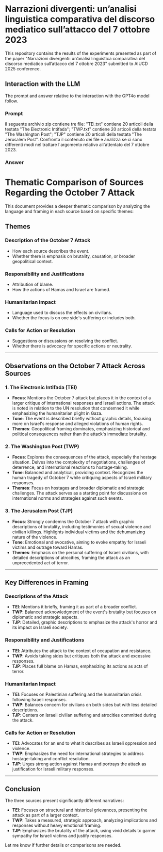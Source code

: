 # Narrazioni divergenti: un’analisi linguistica comparativa del discorso mediatico sull’attacco del 7 ottobre 2023
This repository contains the results of the experiments presented as part of the paper "Narrazioni divergenti: un’analisi linguistica comparativa del discorso mediatico sull’attacco del 7 ottobre 2023" submitted to AIUCD 2025 conference. 

## Interaction with the LLM
The prompt and answer relative to the interaction with the GPT4o model follow.

### Prompt
il seguente archivio zip contiene tre file: "TEI.txt" contiene 20 articoli della testata "The Electronic Intifada"; "TWP.txt" contiene 20 articoli della testata "The Washington Post"; "TJP" contiene 20 articoli della testata "The Jerusalem Post". Confronta il contenuto dei file e analizza se ci sono differenti modi nel trattare l'argomento relativo all'attentato del 7 ottobre 2023.

### Answer

# Thematic Comparison of Sources Regarding the October 7 Attack

This document provides a deeper thematic comparison by analyzing the language and framing in each source based on specific themes:

## Themes

### Description of the October 7 Attack
- How each source describes the event.
- Whether there is emphasis on brutality, causation, or broader geopolitical context.

### Responsibility and Justifications
- Attribution of blame.
- How the actions of Hamas and Israel are framed.

### Humanitarian Impact
- Language used to discuss the effects on civilians.
- Whether the focus is on one side's suffering or includes both.

### Calls for Action or Resolution
- Suggestions or discussions on resolving the conflict.
- Whether there is advocacy for specific actions or neutrality.

---

## Observations on the October 7 Attack Across Sources

### 1. The Electronic Intifada (TEI)
- **Focus**: Mentions the October 7 attack but places it in the context of a larger critique of international responses and Israeli actions. The attack is noted in relation to the UN resolution that condemned it while emphasizing the humanitarian plight in Gaza.
- **Tone**: The event is described briefly without graphic details, focusing more on Israel's response and alleged violations of human rights.
- **Themes**: Geopolitical framing dominates, emphasizing historical and political consequences rather than the attack's immediate brutality.

### 2. The Washington Post (TWP)
- **Focus**: Explores the consequences of the attack, especially the hostage situation. Delves into the complexity of negotiations, challenges of deterrence, and international reactions to hostage-taking.
- **Tone**: Balanced and analytical, providing context. Recognizes the human tragedy of October 7 while critiquing aspects of Israeli military responses.
- **Themes**: Focus on hostages and broader diplomatic and strategic challenges. The attack serves as a starting point for discussions on international norms and strategies against such events.

### 3. The Jerusalem Post (TJP)
- **Focus**: Strongly condemns the October 7 attack with graphic descriptions of brutality, including testimonies of sexual violence and civilian killings. Highlights individual victims and the dehumanizing nature of the violence.
- **Tone**: Emotional and evocative, aiming to evoke empathy for Israeli victims and outrage toward Hamas.
- **Themes**: Emphasis on the personal suffering of Israeli civilians, with detailed descriptions of atrocities, framing the attack as an unprecedented act of terror.

---

## Key Differences in Framing

### Descriptions of the Attack
- **TEI**: Mentions it briefly, framing it as part of a broader conflict.
- **TWP**: Balanced acknowledgment of the event's brutality but focuses on diplomatic and strategic aspects.
- **TJP**: Detailed, graphic descriptions to emphasize the attack's horror and its impact on Israeli society.

### Responsibility and Justifications
- **TEI**: Attributes the attack to the context of occupation and resistance.
- **TWP**: Avoids taking sides but critiques both the attack and excessive responses.
- **TJP**: Places full blame on Hamas, emphasizing its actions as acts of terror.

### Humanitarian Impact
- **TEI**: Focuses on Palestinian suffering and the humanitarian crisis following Israeli responses.
- **TWP**: Balances concern for civilians on both sides but with less detailed descriptions.
- **TJP**: Centers on Israeli civilian suffering and atrocities committed during the attack.

### Calls for Action or Resolution
- **TEI**: Advocates for an end to what it describes as Israeli oppression and violence.
- **TWP**: Emphasizes the need for international strategies to address hostage-taking and conflict resolution.
- **TJP**: Urges strong action against Hamas and portrays the attack as justification for Israeli military responses.

---

## Conclusion

The three sources present significantly different narratives:
- **TEI**: Focuses on structural and historical grievances, presenting the attack as part of a larger context.
- **TWP**: Takes a measured, strategic approach, analyzing implications and responses without heavy emotional framing.
- **TJP**: Emphasizes the brutality of the attack, using vivid details to garner sympathy for Israeli victims and justify responses.

Let me know if further details or comparisons are needed.


